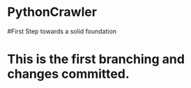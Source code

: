 # PythonCrawler

#First Step towards a solid foundation


# This is the first branching and changes committed.
